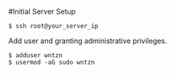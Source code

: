 #Initial Server Setup

```
$ ssh root@your_server_ip
```

Add user and granting administrative privileges.
```
$ adduser wntzn
$ usermod -aG sudo wntzn
```
